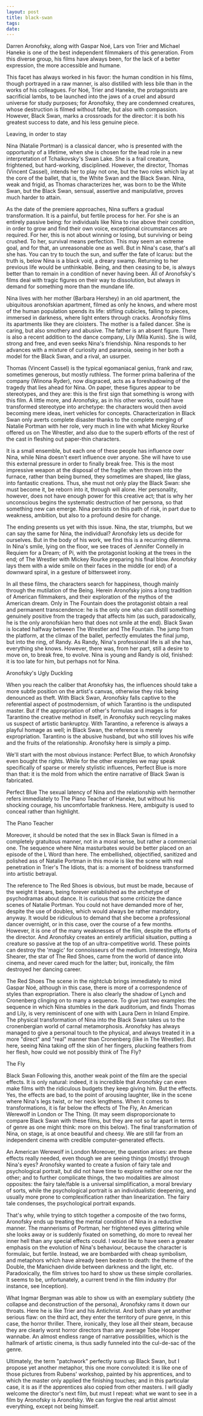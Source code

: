 ```yaml
---
layout: post
title: black-swan
tags:
date: 
---
```


Darren Aronofsky, along with Gaspar Noé, Lars von Trier and Michael Haneke is one of the best independent filmmakers of this generation. From this diverse group, his films have always been, for the lack of a better expression, the more accessible and humane.

This facet has always worked in his favor: the human condition in his films, though portrayed in a raw manner, is also distilled with less bile than in the works of his colleagues. For Noé, Trier and Haneke, the protagonists are sacrificial lambs, to be launched into the jaws of a cruel and absurd universe for study purposes; for Aronofsky, they are condemned creatures, whose destruction is filmed without falter, but also with compassion. However, Black Swan, marks a crossroads for the director: it is both his greatest success to date, and his less genuine piece.

Leaving, in order to stay

Nina (Natalie Portman) is a classical dancer, who is presented with the opportunity of a lifetime, when she is chosen for the lead role in a new interpretation of Tchaikovsky's Swan Lake. She is a frail creature, frightened, but hard-working, disciplined. However, the director, Thomas (Vincent Cassel), intends her to play not one, but the two roles which lay at the core of the ballet, that is, the White Swan and the Black Swan. Nina, weak and frigid, as Thomas characterizes her, was born to be the White Swan, but the Black Swan, sensual, assertive and manipulative, proves much harder to attain.



As the date of the premiere approaches, Nina suffers a gradual transformation. It is a painful, but fertile process for her. For she is an entirely passive being: for individuals like Nina to rise above their condition, in order to grow and find their own voice, exceptional circumstances are required. For her, this is not about winning or losing, but surviving or being crushed. To her, survival means perfection. This may seem an extreme goal, and for that, an unreasonable one as well. But in Nina's case, that's all she has. You can try to touch the sun, and suffer the fate of Icarus: but the truth is, below Nina is a black void, a dreary swamp. Returning to her previous life would be unthinkable. Being, and then ceasing to be, is always better than to remain in a condition of never having been. All of Aronofsky's films deal with tragic figures on their way to dissolution, but always in demand for something more than the mundane life.



Nina lives with her mother (Barbara Hershey) in an old apartment, the ubiquitous aronofskian apartment, filmed as only he knows, and where most of the human population spends its life: stifling cubicles, falling to pieces, immersed in darkness, where light enters through cracks. Aronofsky films its apartments like they are cloisters. The mother is a failed dancer. She is caring, but also smothery and abusive. The father is an absent figure. There is also a recent addition to the dance company, Lily (Mila Kunis). She is wild, strong and free, and even seeks Nina's friendship. Nina responds to her advances with a mixture of curiosity and paranoia, seeing in her both a model for the Black Swan, and a rival, an usurper.



Thomas (Vincent Cassel) is the typical egomaniacal genius, frank and raw, sometimes generous, but mostly ruthless. The former prima ballerina of the company (Winona Ryder), now disgraced, acts as a foreshadowing of the tragedy that lies ahead for Nina. On paper, these figures appear to be stereotypes, and they are: this is the first sign that something is wrong with this film. A little more, and Aronofsky, as in his other works, could have transformed stereotype into archetype: the characters would then avoid becoming mere ideas, inert vehicles for concepts. Characterization in Black Swan only averts complete disaster thanks to the complete merging of Natalie Portman with her ​​role, very much in line with what ​​Mickey Rourke offered us on The Wrestler, and also due to the superb efforts of the rest of the cast in fleshing out paper-thin characters.



It is a small ensemble, but each one of these people has influence over Nina, while Nina doesn't exert influence over anyone. She will have to use this external pressure in order to finally break free. This is the most impressive weapon at the disposal of the fragile: when thrown into the furnace, rather than being burned, they sometimes are shaped, like glass, into fantastic creations. Thus, she must not only play the Black Swan: she must become it, be reborn into it, through will alone. Her personality, however, does not have enough power for this creative act; that is why her unconscious begins the systematic destruction of her persona, so that something new can emerge. Nina persists on this path of risk, in part due to weakness, ambition, but also to a profound desire for change.



The ending presents us yet with this issue. Nina, the star, triumphs, but we can say the same for Nina, the individual? Aronofsky lets us decide for ourselves. But in the body of his work, we find this is a recurring dilemma. In Nina's smile, lying on the floor, we see traces of Jennifer Connelly in Requiem for a Dream; of Pi, with the protagonist looking at the trees in the end; of The Wrestler with Mickey Rourke preparing his final blow. Aronofsky lays them with a wide smile on their faces in the middle (or end) of a downward spiral, in a gesture of bittersweet irony.



In all these films, the characters search for happiness, though mainly through the mutilation of the Being. Herein Aronofsky joins a long tradition of American filmmakers, and their exploration of the mythos of the American dream. Only in The Fountain does the protagonist obtain a real and permanent transcendence: he is the only one who can distill something genuinely positive from the tragedy that affects him (as such, paradoxically, he is the only aronofskian hero that does not smile at the end). Black Swan is located halfway between The Wrestler and The Fountain. The jump from the platform, at the climax of the ballet, perfectly emulates the final jump, but into the ring, of Randy. As Randy, Nina's professional life is all she has, everything she knows. However, there was, from her part, still a desire to move on, to break free, to evolve. Nina is young and Randy is old, finished: it is too late for him, but perhaps not for Nina.




Aronofsky's Ugly Duckling

When you reach the caliber that Aronofsky has, the influences should take a more subtle position on the artist's canvas, otherwise they risk being denounced as theft. With Black Swan, Aronofsky falls captive to the referential aspect of postmodernism, of which Tarantino is the undisputed master. But if the appropriation of other's formulas and images is for Tarantino the creative method in itself, in Aronofsky such recycling makes us suspect of artistic bankruptcy. With Tarantino, a reference is always a playful homage as well; in Black Swan, the reference is merely expropriation. Tarantino is the abusive husband, but who still loves his wife and the fruits of the relationship. Aronofsky here is simply a pimp.

We'll start with the most obvious instance: Perfect Blue, to which Aronofsky even bought the rights. While for the other examples we may speak specifically of sparse or merely stylistic influences, Perfect Blue is more than that: it is the mold from which the entire narrative of Black Swan is fabricated.


Perfect Blue
The sexual latency of Nina and the relationship with her ​​mother refers immediately to The Piano Teacher of Haneke, but without his shocking courage, his uncomfortable frankness. Here, ambiguity is used to conceal rather than highlight.


The Piano Teacher

Moreover, it should be noted that the sex in Black Swan is filmed in a completely gratuitous manner, not in a moral sense, but rather a commercial one. The sequence where Nina masturbates would be better placed on an episode of the L Word than here. The embellished, objectified, sanitized and polished ass of Natalie Portman in this movie is like the scene with real penetration in Trier's The Idiots, that is: a moment of boldness transformed into artistic betrayal.



The reference to The Red Shoes is obvious, but must be made, because of the weight it bears, being forever established as the archetype of psychodramas about dance. It is curious that some criticize the dance scenes of Natalie Portman. You could not have demanded more of her, despite the use of doubles, which would always be rather mandatory, anyway. It would be ridiculous to demand that she become a professional dancer overnight, or in this case, over the course of a few months. However, it is one of the many weaknesses of the film, despite the efforts of the director. And Aronofsky creates an entirely artificial situation, putting a creature so passive at the top of an ultra-competitive world. These points can destroy the 'magic' for connoisseurs of the medium. Interestingly, Moira Shearer, the star of The Red Shoes, came from the world of dance into cinema, and never cared much for the latter; but, ironically, the film destroyed her dancing career.


The Red Shoes
The scene in the nightclub brings immediately to mind Gaspar Noé, although in this case, there is more of a correspondence of styles than expropriation. There is also clearly the shadow of Lynch and Cronenberg clinging on to many a sequence. To give just two examples: the sequence in which Nina stumbles in the dark auditorium, and finds Thomas and Lily, is very reminiscent of one with with Laura Dern in Inland Empire. The physical transformation of Nina into the Black Swan takes us to the cronenbergian world of carnal metamorphosis. Aronofsky has always managed to give a personal touch to the physical, and always treated it in a more "direct" and "real" manner than Cronenberg (like in The Wrestler). But here, seeing Nina taking off the skin of her fingers, plucking feathers from her flesh, how could we not possibly think of The Fly?


The Fly

Black Swan
Following this, another weak point of the film are the special effects. It is only natural: indeed, it is incredible that Aronofsky can even make films with the ridiculous budgets they keep giving him. But the effects. Yes, the effects are bad, to the point of arousing laughter, like in the scene where Nina's legs twist, or her neck lengthens. When it comes to transformations, it is far below the effects of The Fly, An American Werewolf in London or The Thing. (It may seem disproporcionate to compare Black Swan with these films, but they are not so far apart in terms of genre as one might think: more on this below). The final transformation of Nina, on stage, is at once beautiful and cheesy. We are still far from an independent cinema with credible computer-generated effects.


An American Werewolf in London
Moreover, the question arises: are these effects really needed, even though we are seeing things (mostly) through Nina's eyes? Aronofsky wanted to create a fusion of fairy tale and psychological portrait, but did not have time to explore neither one nor the other; and to further complicate things, the two modalities are almost opposites: the fairy tale/fable is a universal simplification, a moral breviary of sorts, while the psychological portrait is an individualistic deepening, and usually more prone to complexification rather than linearization. The fairy tale condenses, the psychological portrait expands.



That's why, while trying to stitch together a composite of the two forms, Aronofsky ends up treating the mental condition of Nina in a reductive manner. The mannerisms of Portman, her frightened eyes glittering while she looks away or is suddenly fixated on something, do more to reveal her inner hell than any special effects could. I would like to have seen a greater emphasis on the evolution of Nina's behaviour, because the character is formulaic, but fertile. Instead, we are bombarded with cheap symbolism, and metaphors which have already been beaten to death: the theme of the Double, the Manichaen divide between darkness and the light, etc. Paradoxically, the film strives too hard to show us these simple corollaries. It seems to be, unfortunately, a current trend in the film industry (for instance, see Inception).

What Ingmar Bergman was able to show us with an exemplary subtlety (the collapse and deconstruction of the persona), Aronofsky rams it down our throats. Here he is like Trier and his Antichrist. And both share yet another serious flaw: on the third act, they enter the territory of pure genre, in this case, the horror thriller. There, ironically, they lose all their steam, because they are clearly worst horror directors than any average Tobe Hooper wannabe. An almost endless range of narrative possibilities, which is the hallmark of artistic cinema, is thus sadly funneled into the cul-de-sac of the genre.



Ultimately, the term "patchwork" perfectly sums up Black Swan, but I propose yet another metaphor, this one more convoluted: it is like one of those pictures from Rubens' workshop, painted by his apprentices, and to which the master only applied the finishing touches; and in this particular case, it is as if the apprentices also copied from other masters. I will gladly welcome the director's next film, but must I repeat: what we want to see in a film by Aronofsky is Aronofsky. We can forgive the real artist almost everything, except not being himself. 
